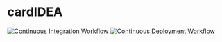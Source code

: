 # cardIDEA
[![Continuous Integration Workflow](https://github.com/ElijahSey/cardIDEA/actions/workflows/integration.yml/badge.svg)](https://github.com/ElijahSey/cardIDEA/actions/workflows/integration.yml)
[![Continuous Deployment Workflow](https://github.com/ElijahSey/cardIDEA/actions/workflows/deployment.yml/badge.svg)](https://github.com/ElijahSey/cardIDEA/actions/workflows/deployment.yml)
